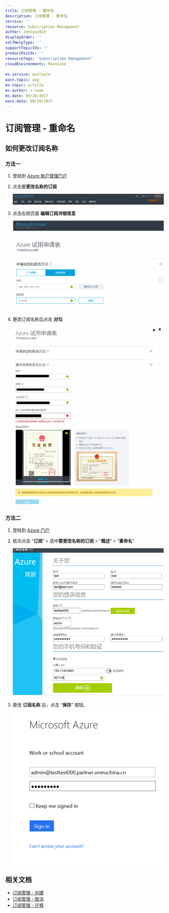 ```yaml
---
title: 订阅管理 - 重命名
description: 订阅管理 - 重命名
service: ''
resource: Subscription Management
author: Jennyai010
displayOrder: ''
selfHelpType: ''
supportTopicIds: ''
productPesIds: ''
resourceTags: 'Subscription Management'
cloudEnvironments: MoonCake

ms.service: multiple
wacn.topic: aog
ms.topic: article
ms.author: v-tawe
ms.date: 09/20/2017
wacn.date: 09/20/2017
---
```

# 订阅管理 - 重命名

## 如何更改订阅名称

### 方法一

1. 登陆到 [Azure 账户管理门户](https://account.windowsazure.cn)
2. 点击要**更改名称的订阅**

    ![01](media/aog-subscription-management-create/01.png)

3. 点击右侧页面 **编辑订阅详细信息**

    ![02](media/aog-subscription-management-create/02.png)

4. 更改订阅名称后点击 **对勾**

    ![03](media/aog-subscription-management-create/03.png)

### 方法二

1. 登陆到 [Azure 门户](https://portal.azure.cn)
2. 依次点击 “**订阅**” > 选中**要更改名称的订阅** > “**概述**” > “**重命名**”

    ![04](media/aog-subscription-management-create/04.png)

3. 更改 **订阅名称** 后，点击 “**保存**” 按钮。

    ![05](media/aog-subscription-management-create/05.png)

## 相关文档

- [订阅管理 - 创建](aog-subscription-management-create.md)
- [订阅管理 - 取消](aog-subscription-management-cancel.md)
- [订阅管理 - 迁移](aog-subscription-management-migrate.md)